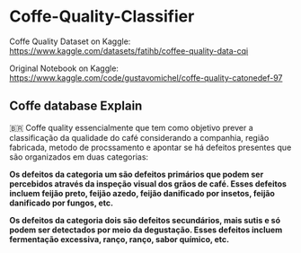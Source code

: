 # Coffe-Quality-Classifier

Coffe Quality Dataset on Kaggle: https://www.kaggle.com/datasets/fatihb/coffee-quality-data-cqi

Original Notebook on Kaggle: https://www.kaggle.com/code/gustavomichel/coffe-quality-catonedef-97

## Coffe database Explain
 :brazil: Coffe quality essencialmente que tem como objetivo prever a classificação da qualidade do café considerando a companhia, região fabricada, metodo de procssamento  e apontar se há defeitos presentes que são organizados em duas categorias:
 
  **Os defeitos da categoria um são defeitos primários que podem ser percebidos através da inspeção visual dos grãos de café. Esses defeitos incluem feijão preto, 
feijão azedo, feijão danificado por insetos, feijão danificado por fungos, etc.**

  **Os defeitos da categoria dois são defeitos secundários, mais sutis e só podem ser detectados por meio da degustação. Esses defeitos incluem fermentação
  excessiva, ranço, ranço, sabor químico, etc.**
